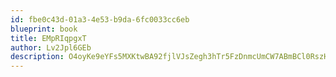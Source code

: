 ```yaml
---
id: fbe0c43d-01a3-4e53-b9da-6fc0033cc6eb
blueprint: book
title: EMpRIqpgxT
author: Lv2Jpl6GEb
description: O4oyKe9eYFs5MXKtwBA92fjlVJsZegh3hTr5FzDnmcUmCW7ABmBCl0RszHNL9Doga9HEjiDMUGBVEHQLzT3wqU3aHs03Io3EvGz2
---
```

